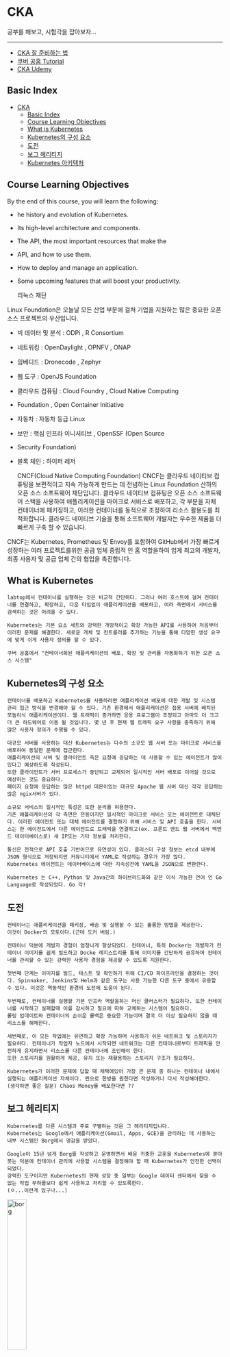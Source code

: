 # CKA

공부를 해보고, 시험각을 잡아보자...

---

- [CKA 잘 준비하는 법](https://github.com/accidentlywoo/TIL/tree/main/CKA/CKA잘준비하는법)
- [쿠버 공홈 Tutorial](https://kubernetes.io/ko/docs/tutorials/)
- [CKA Udemy](https://github.com/accidentlywoo/TIL/tree/main/CKA/CKA-udemy)
  
## Basic Index
- [CKA](#cka)
  - [Basic Index](#basic-index)
  - [Course Learning Objectives](#course-learning-objectives)
  - [What is Kubernetes](#what-is-kubernetes)
  - [Kubernetes의 구성 요소](#kubernetes의-구성-요소)
  - [도전](#도전)
  - [보그 헤리티지](#보그-헤리티지)
  - [Kubernetes 아키텍처](#kubernetes-아키텍처)


## Course Learning Objectives
By the end of this course, you will learn the following:

- he history and evolution of Kubernetes.​
- Its high-level architecture and components.
- The API, the most important resources that make the 
- API, and how to use them.
- How to deploy and manage an application.
- Some upcoming features that will boost your productivity.

    리눅스 재단

Linux Foundation은 오늘날 모든 산업 부문에 걸쳐 기업을 지원하는 많은 중요한 오픈 소스 프로젝트의 우산입니다.

- 빅 데이터 및 분석 : ODPi , R Consortium
- 네트워킹 : OpenDaylight , OPNFV , ONAP
- 임베디드 : Dronecode , Zephyr
- 웹 도구 : OpenJS Foundation
- 클라우드 컴퓨팅 : Cloud Foundry , Cloud Native Computing
- Foundation , Open Container Initiative
- 자동차 : 자동차 등급 Linux
- 보안 : 핵심 인프라 이니셔티브 , OpenSSF (Open Source
- Security Foundation)
- 블록 체인 : 하이퍼 레저

    CNCF(Cloud Native Computing Foundation)
CNCF는 클라우드 네이티브 컴퓨팅을 보편적이고 지속 가능하게 만드는 데 전념하는 Linux Foundation 산하의 오픈 소스 소프트웨어 재단입니다. 클라우드 네이티브 컴퓨팅은 오픈 소스 소프트웨어 스택을 사용하여 애플리케이션을 마이크로 서비스로 배포하고, 각 부분을 자체 컨테이너에 패키징하고, 이러한 컨테이너를 동적으로 조정하여 리소스 활용도를 최적화합니다. 클라우드 네이티브 기술을 통해 소프트웨어 개발자는 우수한 제품을 더 빠르게 구축 할 수 있습니다.

CNCF는 Kubernetes, Prometheus 및 Envoy를 포함하여 GitHub에서 가장 빠르게 성장하는 여러 프로젝트를위한 공급 업체 중립적 인 홈 역할을하여 업계 최고의 개발자, 최종 사용자 및 공급 업체 간의 협업을 촉진합니다.

## What is Kubernetes
    labtop에서 컨테이너를 실행하는 것은 비교적 간단하다. 그러나 여러 호스트에 걸켜 컨테이너를 연결하고, 확장하고, 다운 타임없이 애플리케이션을 배포하고, 여러 측면에서 서비스를 검색하는 것은 어려울 수 있다.

    Kubernetes는 기본 요소 세트와 강력한 개방적이고 확장 가능한 API를 사용하여 처음부터 이러한 문제를 해결한다. 새로운 개체 및 컨트롤러를 추가하는 기능을 통해 다양한 생성 요구 에 맞게 쉬게 사용자 정의를 할 수 있다.

    쿠버 공홈에서 "컨테이너화된 애플리케이션의 배포, 확장 및 관리를 자동화하기 위한 오픈 소스 시스템"

## Kubernetes의 구성 요소
    컨테이너를 배포하고 Kubernetes를 사용하려면 애플리케이션 배포에 대한 개발 및 시스템 관리 접근 방식을 변경해야 할 수 있다. 기존 환경에서 애플리케이션은 접용 서버에 배치된 모놀리식 애플리케이션이다. 웹 트래픽이 증가하면 응용 프로그램이 조정되고 아마도 더 크고 더 큰 하드웨어로 이동 될 것입니다. 몇 년 후 현재 웹 트래픽 요구 사항을 충족하기 위해 많은 사용자 정의가 수행될 수 있다.

    대규모 서버를 사용하는 대신 Kubernetes는 다수의 소규모 웹 서버 또는 마이크로 서비스를 배포하여 동일한 문제에 접근한다.
    애플리케이션의 서버 및 클라이언트 측은 요청에 응답하는 데 사용할 수 있는 에이전트가 많이 있다고 예상하도록 작성된다.
    또한 클라이언트가 서버 프로세스가 중단되고 교체되어 일시적인 서버 배포로 이어질 것으로 예상하는 것도 중요하다.
    페이지 요청에 응답하는 많은 httpd 데몬이있는 대규모 Apache 웹 서버 대신 각각 응답하는 많은 ngix서버가 있다.

    소규모 서비스의 일시적인 특성은 또한 분리를 허용한다.
    기존 애플리케이션의 각 측면은 전용이지만 일시적인 마이크로 서비스 또는 에이전트로 대체된다. 이러한 에이전트 또는 대체 에이전트를 결합하기 위해 서비스 및 API 호출을 한다. 서비스는 한 에이전트에서 다른 에이전트로 트래픽을 연결하고(ex. 프론트 엔드 웹 서버에서 백엔드 데이터베이스로) 새 IP또는 기타 정보를 처리한다.

    통신은 전적으로 API 호출 기반이므로 유연성이 있다. 클러스터 구성 정보는 etcd 내부에 JSON 형식으로 저장되지만 커뮤니티에서 YAML로 작성하는 경우가 가장 많다.
    Kubernetes 에이전트는 데이터베이스에 대한 지속성전에 YAML을 JSON으로 변환한다.

    Kubernetes 는 C++, Python 및 Java간의 하이브리드화와 같은 이식 가능한 언어 인 Go Language로 작성되었다. Go 각!

## 도전
    컨테이너는 애플리케이션을 패키징, 배송 및 실행할 수 있는 훌륭한 방법을 제공한다.
    이것이 Docker의 모토이다.(근데 도커 버림.)

    컨테이너 덕분에 개발자 경험이 엄청나게 향상되었다. 컨테이너, 특히 Docker는 개발자가 컨테이너 이미지를 쉽게 빌드하고 Docke 레지스트리를 통해 이미지를 간단하게 공유하며 컨테이너를 관리할 수 있는 강력한 사용자 경험을 제공할 수 있도록 지원한다.

    첫번째 단계는 이미지를 빌드, 테스트 및 확인하기 위해 CI/CD 파이프라인을 결정하는 것이다. Spinnaker, Jenkins및 Helm과 같은 도구는 사용 가능한 다른 도구 중에서 유용할 수 있다. 이것은 역동적인 환경의 도전에 도움이 된다.

    두번째로, 컨테이너를 실행할 기본 인프라 역할을하는 머신 클러스터가 필요하다. 또한 컨테이너를 시작하고 실패할때 이를 감시하고 필요에 따하 교체하는 시스템이 필요하다.
    롤링 업데이트와 컨테이너의 손쉬운 롤백은 중요한 기능이며 결국 더 이상 필요하지 않을 때 리소스를 해체한다.

    세번째로, 이 모든 작업에는 유연하고 확장 가능하며 사용하기 쉬운 네트워크 및 스토리지가 필요하다. 컨테이너가 작업자 노드에서 시작되면 네트워크는 다른 컨테이너로부터 트래픽을 안전하게 유지하면서 리소스를 다른 컨테이너에 조인해야 한다.
    또한 스토리지를 원활하게 제공, 유지 또는 재활용하는 스토리지 구조가 필요하다.

    Kubernetes가 이러한 문제에 답할 때 채택에있어 가장 큰 문제 중 하나는 컨테이너 내에서 실행되는 애플리케이션 자체이다. 찐으로 한방을 원한다면 작성하거나 다시 작성해야한다.
    (생각하면 좋은 질문) Chaos Money를 배포한다면 ??

## 보그 헤리티지
    Kubernetes를 다른 시스템과 주로 구별하는 것은 그 헤리티지입니다.
    Kubernetes는 Google에서 애플리케이션(Gmail, Apps, GCE)을 관리하는 데 사용하는 내부 시스템인 Borg에서 영감을 받았다.

    Google이 15년 넘게 Borg를 작성하고 운영하면서 배운 귀중한 교훈을 Kubernetes에 쏟아 붓는 덕분에 컨테이너 관리에 사용할 시스템을 결정해야 할 때 Kubernetes가 안전한 선택이 되었다.
    강력한 도구이지만 Kubernetes의 현재 성장 중 일부는 Google 데이터 센터에서 찾을 수 없는 작업 부하를보다 쉽게 사용하고 처리할 수 있도록한다.
    (ㅇ...이런게 있구나...)
<img src="https://github.com/accidentlywoo/TIL/blob/main/CKA/iamges/borg.png" width="30%" height="30%" display="inline-block" alt="borg"/>

    Borg는 현재의 데이터 센터 시스템과 오늘날 컨테이너 런타임에 사용되는 기본 기술에 영감을 주었다.
    Google은 2007년에 Linux 커널에 cgroup을 제공했다.
    프로세스 모음에서 사용하는 리소스를 제한한다.
    cgroup과 Linux네임 스페이스는 모두 Docker를 포함하여 오늘날 컨테이너의 핵심이다.

    Mesos는 Borg가 여전히 비밀이었을 때 Google과의 토론에서 영감을 받았다.
    실제로 Mesos는 데이터 센터 클러스터를 더 잘 사용하는 것을 목표로하는 다단계 스케줄러를 구축한다.

    Cloud Foundry Foundation은 12가지 요소 애플리케이션 원칙을 수용한다.
    이러한 원칙은 쉽게 확장할 수 있고 클라우드에 배포 할 수 있으며 빌드가 자동화된 웹 애플리케이션을 빌드하기위한 훌륭한 지침을 제공한다.
    Borg와 Kubernetes도 이러한 원칙을 다룬다.

## Kubernetes 아키텍처
    Kubernetes 아키텍처 그래픽을 살펴 보겠다.

<img src="https://github.com/accidentlywoo/TIL/blob/main/CKA/iamges/kubernetes-architecture.png" width="30%" height="30%" display="inline-block" alt="쿠버 아키텍처"/>

    가장 간단한 형태로 Kubernetes는 중앙 관리자(master)와 한때 미니언이라고 불리는 일부 작업자 노드로 구성된다.(테스트 목적으로 단일 노드에서 실제로 모든 것을 실행하는 방법은 후속 장에서 볼 것이다.) 관리자는 API 서버, 스케줄러, 다양한 컨트롤러 및 스토리지 시스템을 실행하여 클러스터 상태, 컨테이너 설정 및 네트워킹 구성을 유지한다.

    Kubernetes는 API 서버를 통해 API를 노출한다.kubectl 이라는 로컬 클라이언트를 사용하여 API와 통신 하거나 자체 클라이언트를 작성하고 curl 명령을 사용할 수 있다. KUBE-스케줄러 API를 오는 컨테이너를 실행하기 위한 요청을 전달하고 용기를 실행할 수있는 적절한 노드를 발견한다.
    클러스터의 각 노드는 kubelet 및 kube-proxy라는 두 가지 프로세스를 실행한다. kubelet은 컨테이너 실행 요청을 수신하고 필요한 리소스를 관리하며 로컬 노드에서 감사합니다.
    kubelet은 기본적으로 Docker인 로컬 컨테이너 엔진과 상호작용하지만 인기가 높아지고있는 rkt또는 cri-o일 수 있다.

    KUBE-프록시 생성하고 네트어크에 컨테이너를 노출 네트워킹 규칙을 관리한다.

    KUBE-프록시 생성하고 네트워크에 컨테이너를 노출 네트워킹 규칙을 관리한다. 

    API 기반 통신 체계를 사용하면 비 Linux작업자 노드 및 컨테이너가 허용된다.
    
